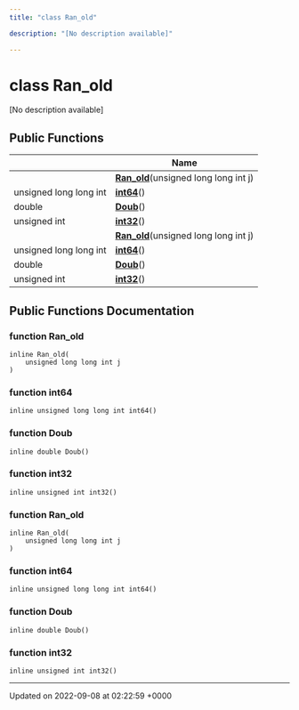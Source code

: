 ```yaml
---
title: "class Ran_old"

description: "[No description available]"

---
```


# class Ran_old



[No description available]

## Public Functions

|                | Name           |
| -------------- | -------------- |
| | **[Ran_old](/documentation/code/classes/classran__old/#function-ran-old)**(unsigned long long int j) |
| unsigned long long int | **[int64](/documentation/code/classes/classran__old/#function-int64)**() |
| double | **[Doub](/documentation/code/classes/classran__old/#function-doub)**() |
| unsigned int | **[int32](/documentation/code/classes/classran__old/#function-int32)**() |
| | **[Ran_old](/documentation/code/classes/classran__old/#function-ran-old)**(unsigned long long int j) |
| unsigned long long int | **[int64](/documentation/code/classes/classran__old/#function-int64)**() |
| double | **[Doub](/documentation/code/classes/classran__old/#function-doub)**() |
| unsigned int | **[int32](/documentation/code/classes/classran__old/#function-int32)**() |

## Public Functions Documentation

### function Ran_old

```
inline Ran_old(
    unsigned long long int j
)
```


### function int64

```
inline unsigned long long int int64()
```


### function Doub

```
inline double Doub()
```


### function int32

```
inline unsigned int int32()
```


### function Ran_old

```
inline Ran_old(
    unsigned long long int j
)
```


### function int64

```
inline unsigned long long int int64()
```


### function Doub

```
inline double Doub()
```


### function int32

```
inline unsigned int int32()
```


-------------------------------

Updated on 2022-09-08 at 02:22:59 +0000